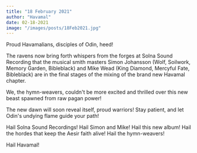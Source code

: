 ```yaml
---
title: "18 February 2021"
author: "Havamal"
date: 02-18-2021
image: "/images/posts/18Feb2021.jpg"
---
```


Proud Havamalians, disciples of Odin, heed!

The ravens now bring forth whispers from the forges at Solna Sound Recording that the musical smith masters Simon Johansson (Wolf, Soilwork, Memory Garden, Bibleblack) and Mike Wead (King Diamond, Mercyful Fate, Bibleblack) are in the final stages of the mixing of the brand new Havamal chapter.

We, the hymn-weavers, couldn't be more excited and thrilled over this new beast spawned from raw pagan power!

The new dawn will soon reveal itself, proud warriors! Stay patient, and let Odin's undying flame guide your path!

Hail Solna Sound Recordings! Hail Simon and Mike! Hail this new album! Hail the hordes that keep the Aesir faith alive! Hail the hymn-weavers!

Hail Havamal!